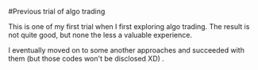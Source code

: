 #Previous trial of algo trading

This is one of my first trial when I first exploring algo trading. The result is not quite good, but none the less a valuable experience. 

I eventually moved on to some another approaches and succeeded with them (but those codes won't be disclosed XD) .

